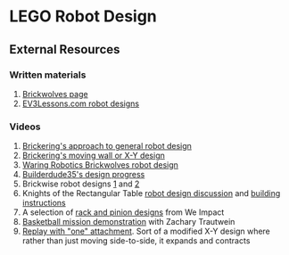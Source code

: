 # LEGO Robot Design

## External Resources

### Written materials

1. [Brickwolves page](https://olivesauder.wixsite.com/brickwolves/robot)
2. [EV3Lessons.com robot designs](https://ev3lessons.com/en/RobotDesigns.html)

### Videos

1. [Brickering's approach to general robot design](https://www.youtube.com/watch?v=XBhRU1yuxr8)
2. [Brickering's moving wall or X-Y design](https://www.youtube.com/watch?v=ouOC-9Az1_4)
3. [Waring Robotics Brickwolves robot design](https://www.youtube.com/watch?v=9DzS0jlQDBM)
4. [Builderdude35's design progress](https://www.youtube.com/watch?v=gDlTo277MNo)
5. Brickwise robot designs [1](https://www.youtube.com/watch?v=BgQ8PKETeUY) and [2](https://www.youtube.com/watch?v=pqqzdDZH378)
6. Knights of the Rectangular Table [robot design discussion](https://www.youtube.com/watch?v=9JvXX_LiJVo) and [building instructions](https://www.youtube.com/watch?v=YH5qoJFCI7Q)
7. A selection of [rack and pinion designs](https://www.youtube.com/watch?v=zey_hUur3KM) from We Impact
8. [Basketball mission demonstration](https://www.youtube.com/watch?v=hHP9lzc8E4o) with Zachary Trautwein
9. [Replay with "one" attachment](https://www.youtube.com/watch?v=Lomt3bJk8nc). Sort of a modified X-Y design where rather than just moving side-to-side, it expands and contracts
